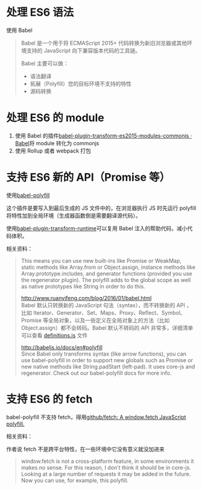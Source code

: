 # 处理 ES6 语法

使用 Babel

> Babel 是一个用于将 ECMAScript 2015+ 代码转换为新旧浏览器或其他环境支持的 JavaScript 向下兼容版本代码的工具链。
>
> Babel 主要可以做：
>
> -   语法翻译
> -   拓展（Polyfill）您的目标环境不支持的特性
> -   源码转换

# 处理 ES6 的 module

1.  使用 Babel 的插件[babel-plugin-transform-es2015-modules-commonjs · Babel](https://babeljs.io/docs/en/babel-plugin-transform-es2015-modules-commonjs/)将 module 转化为 commonjs
2.  使用 Rollup 或者 webpack 打包

# 支持 ES6 新的 API（Promise 等）

使用[babel-polyfill](http://babeljs.io/docs/en/babel-polyfill)

这个插件是要写入到最后生成的 JS 文件中的，在浏览器执行 JS 时先运行 polyfill 将特性加到全局环境（生成器函数倒是需要翻译源代码）。

使用[babel-plugin-transform-runtime](http://babeljs.io/docs/en/babel-plugin-transform-runtime/)可以复用 Babel 注入的帮助代码，减小代码体积。

相关资料：

> This means you can use new built-ins like Promise or WeakMap, static methods like Array.from or Object.assign, instance methods like Array.prototype.includes, and generator functions (provided you use the regenerator plugin). The polyfill adds to the global scope as well as native prototypes like String in order to do this.
>
> <http://www.ruanyifeng.com/blog/2016/01/babel.html>  
> Babel 默认只转换新的 JavaScript 句法（syntax），而不转换新的 API ，比如 Iterator、Generator、Set、Maps、Proxy、Reflect、Symbol、Promise 等全局对象，以及一些定义在全局对象上的方法（比如 Object.assign）都不会转码。Babel 默认不转码的 API 非常多，详细清单可以查看 [definitions.js](https://github.com/babel/babel/blob/master/packages/babel-plugin-transform-runtime/src/definitions.js) 文件
>
> <http://babeljs.io/docs/en#polyfill>  
> Since Babel only transforms syntax (like arrow functions), you can use babel-polyfill in order to support new globals such as Promise or new native methods like String.padStart (left-pad). It uses core-js and regenerator. Check out our babel-polyfill docs for more info.

# 支持 ES6 的 fetch

babel-polyfill 不支持 fetch，得用[github/fetch: A window.fetch JavaScript polyfill.](https://github.com/github/fetch)

相关资料：

作者说 fetch 不是跨平台特性，在一些环境中它没有意义就没加进来

> window.fetch is not a cross-platform feature, in some environments it makes no sense. For this reason, I don't think it should be in core-js. Looking at a large number of requests it may be added in the future. Now you can use, for example, this polyfill.
